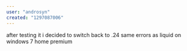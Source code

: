 ```yaml
---
user: "androsyn"
created: "1297087006"
---
```


after testing it i decided to switch back to .24
same errors as liquid
on windows 7 home premium
